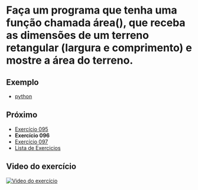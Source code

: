 # Faça um programa que tenha uma função chamada área(), que receba as dimensões de um terreno retangular (largura e comprimento) e mostre a área do terreno.

## Exemplo

- [python](python)

## Próximo

- [Exercício 095](../095)
- **Exercício 096**
- [Exercício 097](../097)
- [Lista de Exercicios](../)

## Video do exercício

[![Video do exercício](https://img.youtube.com/vi/oV1s53YGtvE/maxresdefault.jpg)](https://youtu.be/oV1s53YGtvE)